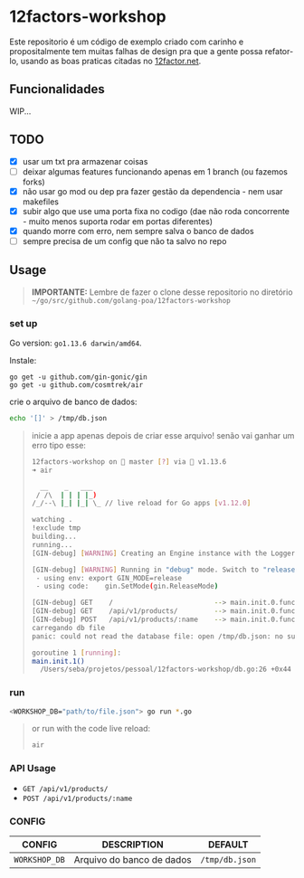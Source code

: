 # 12factors-workshop

Este repositorio é um código de exemplo criado com carinho e propositalmente tem muitas falhas de design pra que a gente possa refator-lo, usando as boas praticas citadas no [12factor.net](https://12factor.net/).

## Funcionalidades

WIP...

## TODO

- [x] usar um txt pra armazenar coisas
- [ ] deixar algumas features funcionando apenas em 1 branch (ou fazemos forks)
- [x] não usar go mod ou dep pra fazer gestão da dependencia - nem usar makefiles
- [x] subir algo que use uma porta fixa no codigo (dae não roda concorrente - muito menos suporta rodar em portas diferentes)
- [x] quando morre com erro, nem sempre salva o banco de dados
- [ ] sempre precisa de um config que não ta salvo no repo

## Usage

> **IMPORTANTE:** Lembre de fazer o clone desse repositorio no diretório `~/go/src/github.com/golang-poa/12factors-workshop`

### set up 

Go version: `go1.13.6 darwin/amd64`.

Instale:

```
go get -u github.com/gin-gonic/gin
go get -u github.com/cosmtrek/air

```

crie o arquivo de banco de dados:

```bash
echo '[]' > /tmp/db.json
```
> inicie a app apenas depois de criar esse arquivo! senão vai ganhar um erro tipo esse:
> 
> ```bash
> 12factors-workshop on  master [?] via 🐹 v1.13.6
> ➜ air
> 
>   __    _   ___
>  / /\  | | | |_)
> /_/--\ |_| |_| \_ // live reload for Go apps [v1.12.0]
> 
> watching .
> !exclude tmp
> building...
> running...
> [GIN-debug] [WARNING] Creating an Engine instance with the Logger and Recovery middleware already attached.
> 
> [GIN-debug] [WARNING] Running in "debug" mode. Switch to "release" mode in production.
>  - using env:	export GIN_MODE=release
>  - using code:	gin.SetMode(gin.ReleaseMode)
> 
> [GIN-debug] GET    /                         --> main.init.0.func1 (3 handlers)
> [GIN-debug] GET    /api/v1/products/         --> main.init.0.func2 (3 handlers)
> [GIN-debug] POST   /api/v1/products/:name    --> main.init.0.func3 (3 handlers)
> carregando db file
> panic: could not read the database file: open /tmp/db.json: no such file or directory
> 
> goroutine 1 [running]:
> main.init.1()
> 	/Users/seba/projetos/pessoal/12factors-workshop/db.go:26 +0x44
> ```

### run

```bash
<WORKSHOP_DB="path/to/file.json"> go run *.go
```
> or run with the code live reload:
> 
> ```bash
> air
> ```

### API Usage

* `GET /api/v1/products/`
* `POST /api/v1/products/:name`


### CONFIG

| CONFIG  | DESCRIPTION | DEFAULT |
| ------------- | ------------- | ------------- |
| `WORKSHOP_DB`  |  Arquivo do banco de dados  |  `/tmp/db.json` |